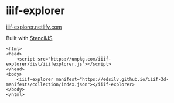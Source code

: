 # iiif-explorer

[iiif-explorer.netlify.com](iiif-explorer.netlify.com)

Built with [StencilJS](https://stenciljs.com/)

```
<html>
<head>
    <script src="https://unpkg.com/iiif-explorer/dist/iiifexplorer.js"></script>
</head>
<body>
    <iiif-explorer manifest="https://edsilv.github.io/iiif-3d-manifests/collection/index.json"></iiif-explorer>
</body>
</html>
```